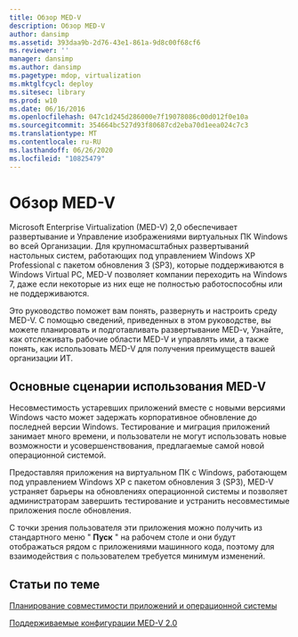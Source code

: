 ```yaml
---
title: Обзор MED-V
description: Обзор MED-V
author: dansimp
ms.assetid: 393daa9b-2d76-43e1-861a-9d8c00f68cf6
ms.reviewer: ''
manager: dansimp
ms.author: dansimp
ms.pagetype: mdop, virtualization
ms.mktglfcycl: deploy
ms.sitesec: library
ms.prod: w10
ms.date: 06/16/2016
ms.openlocfilehash: 047c1d245d286000e7f19078086c00d012f0e10a
ms.sourcegitcommit: 354664bc527d93f80687cd2eba70d1eea024c7c3
ms.translationtype: MT
ms.contentlocale: ru-RU
ms.lasthandoff: 06/26/2020
ms.locfileid: "10825479"
---
```

# Обзор MED-V


Microsoft Enterprise Virtualization (MED-V) 2,0 обеспечивает развертывание и Управление изображениями виртуальных ПК Windows во всей Организации. Для крупномасштабных развертываний настольных систем, работающих под управлением Windows XP Professional с пакетом обновления 3 (SP3), которые поддерживаются в Windows Virtual PC, MED-V позволяет компании переходить на Windows 7, даже если некоторые из них еще не полностью работоспособны или не поддерживаются.

Это руководство поможет вам понять, развернуть и настроить среду MED-V. С помощью сведений, приведенных в этом руководстве, вы можете планировать и подготавливать развертывание MED-v, Узнайте, как отслеживать рабочие области MED-V и управлять ими, а также понять, как использовать MED-V для получения преимуществ вашей организации ИТ.

## Основные сценарии использования MED-V


Несовместимость устаревших приложений вместе с новыми версиями Windows часто может задержать корпоративное обновление до последней версии Windows. Тестирование и миграция приложений занимает много времени, и пользователи не могут использовать новые возможности и усовершенствования, предлагаемые самой новой операционной системой.

Предоставляя приложения на виртуальном ПК с Windows, работающем под управлением Windows XP с пакетом обновления 3 (SP3), MED-V устраняет барьеры на обновлениях операционной системы и позволяет администраторам завершить тестирование и устранить несовместимые приложения после обновления.

С точки зрения пользователя эти приложения можно получить из стандартного меню " **Пуск** " на рабочем столе и они будут отображаться рядом с приложениями машинного кода, поэтому для взаимодействия с пользователем требуется минимум изменений.

## Статьи по теме


[Планирование совместимости приложений и операционной системы](planning-for-application-operating-system-compatibility.md)

[Поддерживаемые конфигурации MED-V 2.0](med-v-20-supported-configurations.md)

 

 





